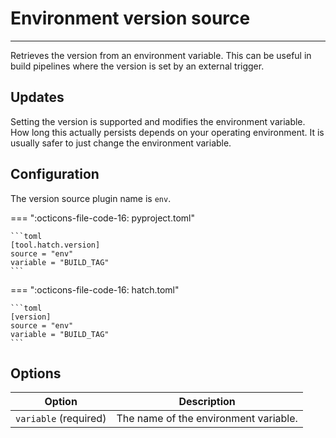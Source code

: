 # Environment version source

-----

Retrieves the version from an environment variable. This can be useful in build pipelines where the version is set by an external trigger.

## Updates

Setting the version is supported and modifies the environment variable. How long this actually persists depends on your operating environment. It is usually safer to just change the environment variable.

## Configuration

The version source plugin name is `env`.

=== ":octicons-file-code-16: pyproject.toml"

    ```toml
    [tool.hatch.version]
    source = "env"
    variable = "BUILD_TAG"
    ```

=== ":octicons-file-code-16: hatch.toml"

    ```toml
    [version]
    source = "env"
    variable = "BUILD_TAG"
    ```

## Options

| Option | Description |
| --- | --- |
| `variable` (required) | The name of the environment variable. |
